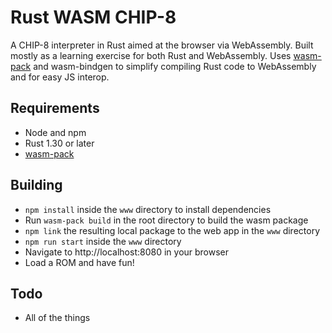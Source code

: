 # Rust WASM CHIP-8

A CHIP-8 interpreter in Rust aimed at the browser via WebAssembly. Built mostly as a learning exercise for both Rust and WebAssembly. Uses [wasm-pack](https://github.com/rustwasm/wasm-pack) and wasm-bindgen to simplify compiling Rust code to WebAssembly and for easy JS interop.

## Requirements

- Node and npm
- Rust 1.30 or later
- [wasm-pack](https://github.com/rustwasm/wasm-pack)

## Building

- `npm install` inside the `www` directory to install dependencies
- Run `wasm-pack build` in the root directory to build the wasm package
- `npm link` the resulting local package to the web app in the `www` directory
- `npm run start` inside the `www` directory
- Navigate to http://localhost:8080 in your browser
- Load a ROM and have fun!

## Todo

- All of the things
